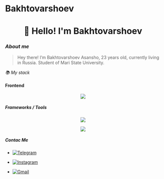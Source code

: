 # Bakhtovarshoev
<h1 align="center">👋 Hello! I'm Bakhtovarshoev </h1>

### <i>About me</i>

>Hey there! I’m Bakhtovarshoev Asansho, 23 years old, currently living in Russia. Student of Mari State University.

<i>📚 My stack</i>

#### Frontend
<p align="center">
  <a href="https://skillicons.dev">
    <img src="https://skillicons.dev/icons?i=html,css,js,react,ts" />
  </a>
</p>

##### Frameworks / Tools
<p align="center">
  <a href="https://skillicons.dev">
    <img src="https://skillicons.dev/icons?i=bootstrap,sass,tailwind,vscode" />
  </a>
</p>

<p align="center">
  <a href="https://skillicons.dev">
    <img src="https://skillicons.dev/icons?i=git,bash,linux" />
  </a>
</p>


##### <i>Contac Me</i>

- [![Telegram](https://img.shields.io/badge/-Telegram-2CA5E0?style=flat&logo=telegram&logoColor=white)](https://t.me/Pamir_Desejner_admin)

- [![Instagram](https://img.shields.io/badge/-Instagram-2CA5E0?style=flat&logo=instagram&logoColor=red)](https://www.instagram.com/pamir_web_academy?igsh=a29wcDZsZHpnODRj)

- [![Gmail](https://img.shields.io/badge/-Gmail-2CA5E0?style=flat&logo=gmail&logoColor=red)](https://pamirdesejner@gmail.com)
